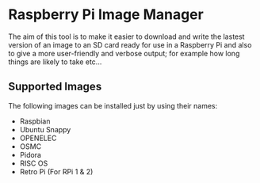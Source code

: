 # Raspberry Pi Image Manager 

The aim of this tool is to make it easier to download and write the lastest version of an image to an SD card ready for use in a Raspberry Pi and also to give a more user-friendly and verbose output; for example how long things are likely to take etc...

## Supported Images

The following images can be installed just by using their names:

- Raspbian
- Ubuntu Snappy
- OPENELEC
- OSMC
- Pidora
- RISC OS
- Retro Pi (For RPi 1 & 2)